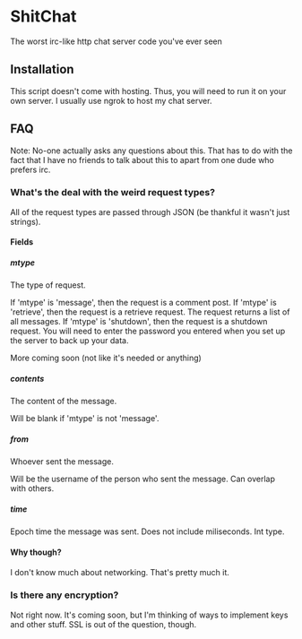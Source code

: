 # ShitChat
The worst irc-like http chat server code you've ever seen

## Installation

This script doesn't come with hosting. Thus, you will need to run it on your own server. I usually use ngrok to host my chat server.

## FAQ

Note: No-one actually asks any questions about this. That has to do with the fact that I have no friends to talk about this to apart from one dude who prefers irc.

### What's the deal with the weird request types?

All of the request types are passed through JSON (be thankful it wasn't just strings).

#### Fields

##### mtype

The type of request.

If 'mtype' is 'message', then the request is a comment post.
If 'mtype' is 'retrieve', then the request is a retrieve request. The request returns a list of all messages.
If 'mtype' is 'shutdown', then the request is a shutdown request. You will need to enter the password you entered when you set up the server to back up your data.

More coming soon (not like it's needed or anything)

##### contents

The content of the message.

Will be blank if 'mtype' is not 'message'.

##### from

Whoever sent the message.

Will be the username of the person who sent the message. Can overlap with others.

##### time

Epoch time the message was sent. Does not include miliseconds. Int type.

#### Why though?

I don't know much about networking.
That's pretty much it.

### Is there any encryption?

Not right now. It's coming soon, but I'm thinking of ways to implement keys and other stuff. SSL is out of the question, though.


